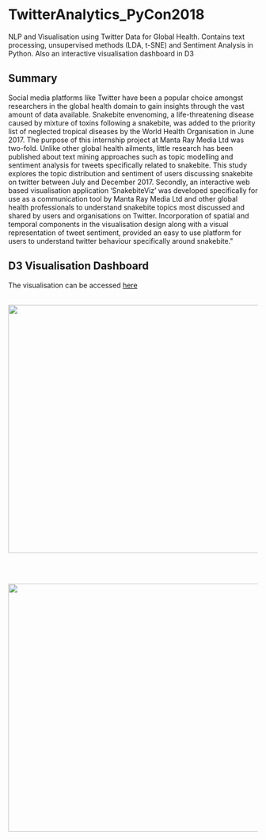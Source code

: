 # TwitterAnalytics_PyCon2018



NLP and Visualisation using Twitter Data for Global Health.  Contains text processing, unsupervised methods (LDA, t-SNE) and Sentiment Analysis in Python. Also an interactive visualisation dashboard in D3

## Summary 

Social media platforms like Twitter have been a popular choice amongst researchers in the global health domain to gain insights through the vast amount of data available. Snakebite envenoming, a life-threatening disease caused by mixture of toxins following a snakebite, was added to the priority list of neglected tropical diseases by the World Health Organisation in June 2017. The purpose of this internship project at Manta Ray Media Ltd was two-fold. Unlike other global health ailments, little research has been published about text mining approaches such as topic modelling and sentiment analysis for tweets specifically related to snakebite. This study explores the topic distribution and sentiment of users discussing snakebite on twitter between July and December 2017. Secondly, an interactive web based visualisation application ‘SnakebiteViz’ was developed specifically for use as a communication tool by Manta Ray Media Ltd and other global health professionals to understand snakebite topics most discussed and shared by users and organisations on Twitter. Incorporation of spatial and temporal components in the visualisation design along with a visual representation of tweet sentiment, provided an easy to use platform for users to understand twitter behaviour specifically around snakebite."


## D3 Visualisation Dashboard

The visualisation can be accessed <a href = https://ryankarlos.github.io/SnakebiteViz/> here </a>
<br>
<br>
<p>
<img src="https://github.com/ryankarlos/TwitterAnalytics_PyCon2018/blob/master/Interactive_Visualisation/snapshot_snakebiteviz_home.png" height = 500px width = 1000px>
</p>
<br>
<br>
<p>
<img src="https://github.com/ryankarlos/TwitterAnalytics_PyCon2018/blob/master/Interactive_Visualisation/snapshot_snakebiteviz_LDA.png" height = 500px width = 1000px>
</p>

